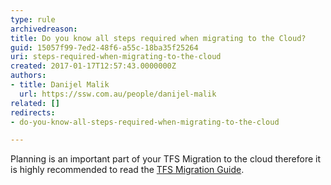 ```yaml
---
type: rule
archivedreason: 
title: Do you know all steps required when migrating to the Cloud?
guid: 15057f99-7ed2-48f6-a55c-18ba35f25264
uri: steps-required-when-migrating-to-the-cloud
created: 2017-01-17T12:57:43.0000000Z
authors:
- title: Danijel Malik
  url: https://ssw.com.au/people/danijel-malik
related: []
redirects:
- do-you-know-all-steps-required-when-migrating-to-the-cloud

---
```


Planning is an important part of your TFS Migration to the cloud therefore it is highly recommended to read the [TFS Migration Guide](https://docs.microsoft.com/en-us/azure/devops/migrate/migration-overview?view=azure-devops).

<!--endintro-->
